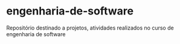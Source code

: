 # engenharia-de-software
 Repositório destinado a projetos, atividades realizados no curso de engenharia de software
